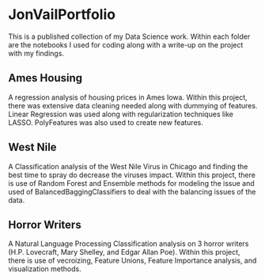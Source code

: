 # JonVailPortfolio
This is a published collection of my Data Science work. Within each folder are the notebooks I used for coding along with a write-up on the project with my findings.

## Ames Housing
A regression analysis of housing prices in Ames Iowa. Within this project, there was extensive data cleaning needed along with dummying of features. Linear Regression was used along with regularization techniques like LASSO. PolyFeatures was also used to create new features.

## West Nile
A Classification analysis of the West Nile Virus in Chicago and finding the best time to spray do decrease the viruses impact. Within this project, there is use of Random Forest and Ensemble methods for modeling the issue and used of BalancedBaggingClassifiers to deal with the balancing issues of the data.

## Horror Writers
A Natural Language Processing Classification analysis on 3 horror writers (H.P. Lovecraft, Mary Shelley, and Edgar Allan Poe). Within this project, there is use of vecroizing, Feature Unions, Feature Importance analysis, and visualization methods.